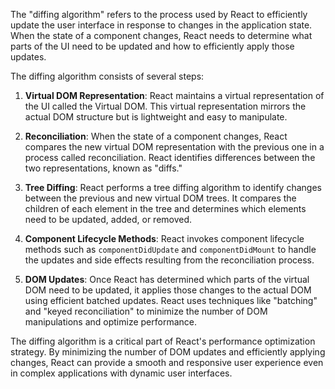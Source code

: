 The "diffing algorithm" refers to the process used by React to efficiently update the user interface in response to changes in the application state. When the state of a component changes, React needs to determine what parts of the UI need to be updated and how to efficiently apply those updates.

The diffing algorithm consists of several steps:

1. **Virtual DOM Representation**: React maintains a virtual representation of the UI called the Virtual DOM. This virtual representation mirrors the actual DOM structure but is lightweight and easy to manipulate.
    
2. **Reconciliation**: When the state of a component changes, React compares the new virtual DOM representation with the previous one in a process called reconciliation. React identifies differences between the two representations, known as "diffs."
    
3. **Tree Diffing**: React performs a tree diffing algorithm to identify changes between the previous and new virtual DOM trees. It compares the children of each element in the tree and determines which elements need to be updated, added, or removed.
    
4. **Component Lifecycle Methods**: React invokes component lifecycle methods such as `componentDidUpdate` and `componentDidMount` to handle the updates and side effects resulting from the reconciliation process.
    
5. **DOM Updates**: Once React has determined which parts of the virtual DOM need to be updated, it applies those changes to the actual DOM using efficient batched updates. React uses techniques like "batching" and "keyed reconciliation" to minimize the number of DOM manipulations and optimize performance.
    

The diffing algorithm is a critical part of React's performance optimization strategy. By minimizing the number of DOM updates and efficiently applying changes, React can provide a smooth and responsive user experience even in complex applications with dynamic user interfaces.